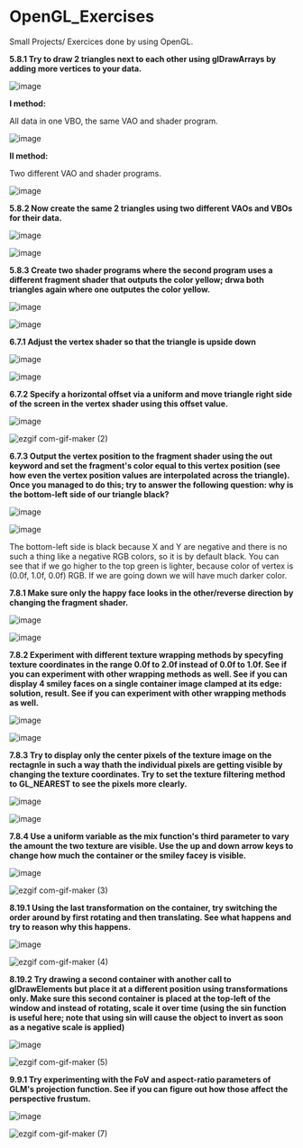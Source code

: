 # OpenGL_Exercises
Small Projects/ Exercices done by using OpenGL.

**5.8.1 Try to draw 2 triangles next to each other using glDrawArrays by adding more vertices to your data.**

![image](https://user-images.githubusercontent.com/72278818/160698998-de18a3a9-c295-4af6-a204-c5c986ce9405.png)

**I method:**

All data in one VBO, the same VAO and shader program.

![image](https://user-images.githubusercontent.com/72278818/160692731-ccb9a160-dee2-40af-9e28-768cfb9c9098.png)

**II method:**

Two different VAO and shader programs.

![image](https://user-images.githubusercontent.com/72278818/160692790-d2ddadce-123c-4383-8013-695cb6d3199b.png)

**5.8.2 Now create the same 2 triangles using two different VAOs and VBOs for their data.**

![image](https://user-images.githubusercontent.com/72278818/160699124-5565de93-c9e3-46c0-9eda-6dfbe2d27d10.png)

![image](https://user-images.githubusercontent.com/72278818/160699153-090670fd-3515-4127-aa12-2a11995ced69.png)

**5.8.3 Create two shader programs where the second program uses a different fragment shader that outputs the color yellow; drwa both triangles again where one outputes the color yellow.**

![image](https://user-images.githubusercontent.com/72278818/160704294-a54f95ec-1afe-4cf4-aaba-b25f4cf997dd.png)

![image](https://user-images.githubusercontent.com/72278818/160704463-ea4b4594-ceca-4bc5-9bf5-f103d02242ca.png)

**6.7.1 Adjust the vertex shader so that the triangle is upside down**

![image](https://user-images.githubusercontent.com/72278818/160831423-571cd3e8-0175-4729-ba8c-8bf9c8cd8c87.png)

![image](https://user-images.githubusercontent.com/72278818/160831471-b1fdb401-6f51-4a30-bd48-08e7ed0f2920.png)

**6.7.2 Specify a horizontal offset via a uniform and move triangle right side of the screen in the vertex shader using this offset value.**

![image](https://user-images.githubusercontent.com/72278818/160836070-ea39df24-31e0-45a9-a288-eeb353ad9c90.png)

![ezgif com-gif-maker (2)](https://user-images.githubusercontent.com/72278818/160836090-718efdfc-acaf-42d1-a9ef-2ee1aeef227e.gif)

**6.7.3 Output the vertex position to the fragment shader using the out keyword and set the fragment's color equal to this vertex position (see how even the vertex position values are interpolated across the triangle). Once you managed to do this; try to answer the following question: why is the bottom-left side of our triangle black?**

![image](https://user-images.githubusercontent.com/72278818/160845492-ba879388-4826-4ed2-9a82-2b5da90856f8.png)

![image](https://user-images.githubusercontent.com/72278818/160844660-2b4f277e-2f00-46cd-ad7b-ce302bf14e96.png)

The bottom-left side is black because X and Y are negative and there is no such a thing like a negative RGB colors, so it is by default black. You can see that if we go higher to the top green is lighter, because color of vertex is (0.0f, 1.0f, 0.0f) RGB. If we are going down we will have much darker color.

**7.8.1 Make sure only the happy face looks in the other/reverse direction by changing the fragment shader.**

![image](https://user-images.githubusercontent.com/72278818/161201544-72a53c47-cb6b-47df-962c-fd82bc3d8003.png)

![image](https://user-images.githubusercontent.com/72278818/161201445-dce5ee94-cb6a-4030-9b81-f42e3488171b.png)

**7.8.2 Experiment with different texture wrapping methods by specyfing texture coordinates in the range 0.0f to 2.0f instead of 0.0f to 1.0f. See if you can experiment with other wrapping methods as well. See if you can display 4 smiley faces on a single container image clamped at its edge: solution, result. See if you can experiment with other wrapping methods as well.**

![image](https://user-images.githubusercontent.com/72278818/161262775-782cb90a-13cb-4549-bb56-dddf4cb5b727.png)

![image](https://user-images.githubusercontent.com/72278818/161210934-b8e24cc3-c365-4401-9f0c-4789a58a9cdd.png)

**7.8.3 Try to display only the center pixels of the texture image on the rectagnle in such a way thath the individual pixels are getting visible by changing the texture coordinates. Try to set the texture filtering method to GL_NEAREST to see the pixels more clearly.**

![image](https://user-images.githubusercontent.com/72278818/161262983-d7b3b6a6-f848-4387-9b36-e57dfc774601.png)

![image](https://user-images.githubusercontent.com/72278818/161262369-71e09d9b-794c-4a9b-adc5-0d91a16441f9.png)

**7.8.4 Use a uniform variable as the mix function's third parameter to vary the amount the two texture are visible. Use the up and down arrow keys to change how much the container or the smiley facey is visible.**

![image](https://user-images.githubusercontent.com/72278818/161266809-9c2c178e-dec0-43cd-8bc0-e0b7f263bf6d.png)

![ezgif com-gif-maker (3)](https://user-images.githubusercontent.com/72278818/161266710-5a9d0f40-5151-42df-9224-e3725a6e555a.gif)

**8.19.1 Using the last transformation on the container, try switching the order around by first rotating and then translating. See what happens and try to reason why this happens.**

![image](https://user-images.githubusercontent.com/72278818/161394759-7d884a3b-45d3-4477-91b3-f62a82a7d5be.png)

![ezgif com-gif-maker (4)](https://user-images.githubusercontent.com/72278818/161394659-655d2472-b115-4434-ab51-07f5553b19f7.gif)

**8.19.2 Try drawing a second container with another call to glDrawElements but place it at a
different position using transformations only. Make sure this second container is placed at
the top-left of the window and instead of rotating, scale it over time (using the sin function
is useful here; note that using sin will cause the object to invert as soon as a negative scale
is applied)**

![image](https://user-images.githubusercontent.com/72278818/161396219-83b73a6d-f30c-4b40-b6f8-e1cf791347fe.png)

![ezgif com-gif-maker (5)](https://user-images.githubusercontent.com/72278818/161396290-423cd20f-3e2d-4a76-989d-c90e9430e452.gif)

**9.9.1 Try experimenting with the FoV and aspect-ratio parameters of GLM's projection function. See if you can figure out how those affect the perspective frustum.**

![image](https://user-images.githubusercontent.com/72278818/161443695-cdccb646-af6f-45d6-8dcb-753cd2bccb2d.png)

![ezgif com-gif-maker (7)](https://user-images.githubusercontent.com/72278818/161443664-37318377-80fe-4b7c-af7a-ccb641a99e98.gif)

